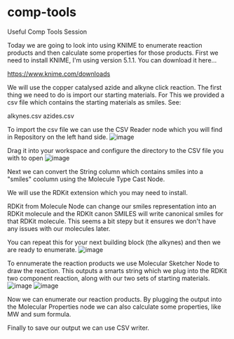 # comp-tools
Useful Comp Tools Session

Today we are going to look into using KNIME to enumerate reaction products and then calculate some properties for those products. First we need to install KNIME, I'm using version 5.1.1. You can download it here...

https://www.knime.com/downloads

We will use the copper catalysed azide and alkyne click reaction. The first thing we need to do is import our starting materials. For This we provided a csv file which contains the starting materials as smiles. See:

alkynes.csv
azides.csv

To import the csv file we can use the CSV Reader node which you will find in Repository on the left hand side.
![image](https://github.com/angus-e-mcmillan/comp-tools/assets/57298625/591ab4cc-393f-4afa-97c4-1dc8d204c033)

Drag it into your workspace and configure the directory to the CSV file you with to open
![image](https://github.com/angus-e-mcmillan/comp-tools/assets/57298625/e315f3bd-2801-47fc-beb1-c4f1f1484754)

Next we can convert the String column which contains smiles into a "smiles" coolumn using the Molecule Type Cast Node. 

We will use the RDKit extension which you may need to install.

RDKit from Molecule Node can change our smiles representation into an RDKit molecule and the RDKIt canon SMILES will write canonical smiles for that RDKit molecule. This seems a bit stepy but it ensures we don't have any issues with our molecules later.

You can repeat this for your next building block (the alkynes) and then we are ready to enumerate.
![image](https://github.com/angus-e-mcmillan/comp-tools/assets/57298625/ce26118a-f1d8-4016-b411-7be89425dc61)

To ennumerate the reaction products we use Molecular Sketcher Node to draw the reaction. This outputs a smarts string which we plug into the RDKit two component reaction, along with our two sets of starting materials. 
![image](https://github.com/angus-e-mcmillan/comp-tools/assets/57298625/435f1a9f-1a59-4522-8984-35acdf1771d0)
![image](https://github.com/angus-e-mcmillan/comp-tools/assets/57298625/d7d6e981-4327-44df-bb00-7c0243e204c4)

Now we can enumerate our reaction products. By plugging the output into the Molecular Properties node we can also calculate some properties, like MW and sum formula.

Finally to save our output we can use CSV writer.

